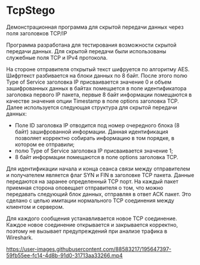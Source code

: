 # TcpStego
Демонстрационная программа для скрытой передачи данных через поля заголовков TCP/IP

Программа разработана для тестирования возможности скрытой передачи данных. Для скрытой передачи были использованы служебные поля TCP и IPv4 протокола.

На стороне отправителя открытый текст шифруется по алгоритму AES. Шифртекст разбивается на блоки данных по 8 байт. После этого полю Type of Service заголовка IP присваивается значение 0 и объем зашифрованных данных в байтах помещается в поле идентификатора заголовка первого IP пакета, первые 8 байт информации помещаются в качестве значения опции Timestamp в поле options заголовка TCP.
Далее используется следующая структура для скрытой передачи данных:
-	Поле ID заголовка IP отводится под номер очередного блока (8 байт) зашифрованной информации. Данная идентификация позволяет корректно собирать информацию в том порядке, в котором ее отправили;
-	полю Type of Service заголовка IP присваивается значение 1;
-	8 байт информации помещаются в поле options заголовка TCP.

Для идентификации начала и конца сеанса связи между отправителем и получателем является флаг SYN и FIN в заголовке TCP пакета.
Данные передаются на заранее определенный TCP порт. На каждый пакет приемная сторона оповещает отправителя о том, что можно передавать следующий блок данных, отправляя в ответ ACK пакет. Это сделано с целью имитации нормального TCP соединения между клиентом и сервером.

Для каждого сообщения устанавливается новое TCP соединение. Каждое новое соединение открывается и закрывается корректно, поэтому не вызывает предупреждений при анализе трафика в Wireshark.

https://user-images.githubusercontent.com/88583217/195647397-59fb55ee-fc14-4d8b-91d0-31713aa33266.mp4
